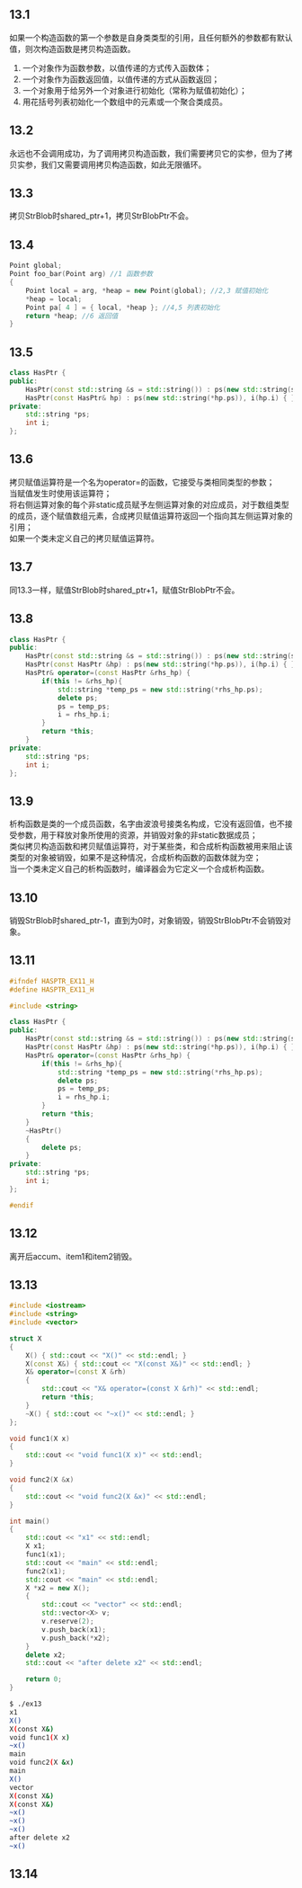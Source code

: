 ## 13.1
如果一个构造函数的第一个参数是自身类类型的引用，且任何额外的参数都有默认值，则次构造函数是拷贝构造函数。  
1) 一个对象作为函数参数，以值传递的方式传入函数体；  
2) 一个对象作为函数返回值，以值传递的方式从函数返回；  
3) 一个对象用于给另外一个对象进行初始化（常称为赋值初始化）；  
4) 用花括号列表初始化一个数组中的元素或一个聚合类成员。  

## 13.2
永远也不会调用成功，为了调用拷贝构造函数，我们需要拷贝它的实参，但为了拷贝实参，我们又需要调用拷贝构造函数，如此无限循环。  

## 13.3
拷贝StrBlob时shared_ptr+1，拷贝StrBlobPtr不会。  

## 13.4
```cpp
Point global;
Point foo_bar(Point arg) //1 函数参数
{
    Point local = arg, *heap = new Point(global); //2,3 赋值初始化
    *heap = local;
    Point pa[ 4 ] = { local, *heap }; //4,5 列表初始化
    return *heap; //6 返回值
}
```

## 13.5
```cpp
class HasPtr {
public:
    HasPtr(const std::string &s = std::string()) : ps(new std::string(s)), i(0) { }
    HasPtr(const HasPtr& hp) : ps(new std::string(*hp.ps)), i(hp.i) { }
private:
    std::string *ps;
    int i;
};
```

## 13.6
拷贝赋值运算符是一个名为operator=的函数，它接受与类相同类型的参数；  
当赋值发生时使用该运算符；  
将右侧运算对象的每个非static成员赋予左侧运算对象的对应成员，对于数组类型的成员，逐个赋值数组元素，合成拷贝赋值运算符返回一个指向其左侧运算对象的引用；  
如果一个类未定义自己的拷贝赋值运算符。  

## 13.7
同13.3一样，赋值StrBlob时shared_ptr+1，赋值StrBlobPtr不会。  

## 13.8
```cpp
class HasPtr {
public:
    HasPtr(const std::string &s = std::string()) : ps(new std::string(s)), i(0) { }
    HasPtr(const HasPtr &hp) : ps(new std::string(*hp.ps)), i(hp.i) { }
    HasPtr& operator=(const HasPtr &rhs_hp) {
        if(this != &rhs_hp){
            std::string *temp_ps = new std::string(*rhs_hp.ps);
            delete ps;
            ps = temp_ps;
            i = rhs_hp.i;
        }
        return *this;
    }
private:
    std::string *ps;
    int i;
};
```

## 13.9
析构函数是类的一个成员函数，名字由波浪号接类名构成，它没有返回值，也不接受参数，用于释放对象所使用的资源，并销毁对象的非static数据成员；  
类似拷贝构造函数和拷贝赋值运算符，对于某些类，和合成析构函数被用来阻止该类型的对象被销毁，如果不是这种情况，合成析构函数的函数体就为空；  
当一个类未定义自己的析构函数时，编译器会为它定义一个合成析构函数。  

## 13.10
销毁StrBlob时shared_ptr-1，直到为0时，对象销毁，销毁StrBlobPtr不会销毁对象。  

## 13.11
```cpp
#ifndef HASPTR_EX11_H
#define HASPTR_EX11_H

#include <string>

class HasPtr {
public:
    HasPtr(const std::string &s = std::string()) : ps(new std::string(s)), i(0) { }
    HasPtr(const HasPtr &hp) : ps(new std::string(*hp.ps)), i(hp.i) { }
    HasPtr& operator=(const HasPtr &rhs_hp) {
        if(this != &rhs_hp){
            std::string *temp_ps = new std::string(*rhs_hp.ps);
            delete ps;
            ps = temp_ps;
            i = rhs_hp.i;
        }
        return *this;
    }
    ~HasPtr()
    {
        delete ps;
    }
private:
    std::string *ps;
    int i;
};

#endif
```

## 13.12
离开后accum、item1和item2销毁。  

## 13.13
```cpp
#include <iostream>
#include <string>
#include <vector>

struct X
{
	X() { std::cout << "X()" << std::endl; }
	X(const X&) { std::cout << "X(const X&)" << std::endl; }
	X& operator=(const X &rh)
	{
		std::cout << "X& operator=(const X &rh)" << std::endl;
		return *this;
	}
	~X() { std::cout << "~x()" << std::endl; }
};

void func1(X x)
{
	std::cout << "void func1(X x)" << std::endl;
}

void func2(X &x)
{
	std::cout << "void func2(X &x)" << std::endl;
}

int main()
{
	std::cout << "x1" << std::endl;
	X x1;
	func1(x1);
	std::cout << "main" << std::endl;
	func2(x1);
	std::cout << "main" << std::endl;
	X *x2 = new X();
	{	
		std::cout << "vector" << std::endl;
		std::vector<X> v;
		v.reserve(2);
		v.push_back(x1);
		v.push_back(*x2);
	}
	delete x2;
	std::cout << "after delete x2" << std::endl;

	return 0;
}
```
```sh
$ ./ex13
x1
X()
X(const X&)
void func1(X x)
~x()
main
void func2(X &x)
main
X()
vector
X(const X&)
X(const X&)
~x()
~x()
~x()
after delete x2
~x()
```

## 13.14
